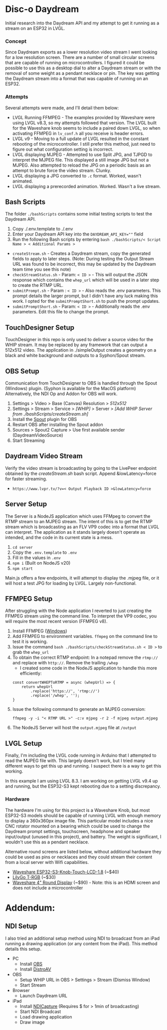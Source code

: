 # Disc-o Daydream

Initial research into the Daydream API and my attempt to get it running as a stream on an ESP32 in LVGL. 

### Concept

Since Daydream exports as a lower resolution video stream I went looking for a low resolution screen. There are a number of small circular screens that are capable of running on microcontrollers. I figured it could be possible to use this as a desktop dial to alter a Daydream stream or with the removal of some weight as a pendant necklace or pin. The key was getting the Daydream stream into a format that was capable of running on an ESP32. 

### Attempts

Several attempts were made, and I'll detail them below:

- LVGL Running FFMPEG - The examples provided by Waveshare were using LVGL v8.3, so my attempts followed that version. The LVGL built for the Waveshare knob seems to include a paired down LVGL, so when activating FFMPEG in `lv_conf.h` all you receive is header errors. 
- LVGL v9 - Moving to a full update of LVGL resulted in the constant rebooting of the microcontroller. I still prefer this method, just need to figure out what configuration setting is incorrect. 
- LVGL displaying MJPEG - Attempted to use Split JPG, and TJPGD to interpret the MJPEG file. This displayed a still image JPG but not a MJPEG. Also attempted to reload the JPG on a periodic basis as an attempt to brute force the video stream. Clunky. 
- LVGL displaying a JPG converted to `.c` format. Worked, wasn't animated. 
- LVGL displaying a prerecorded animation. Worked. Wasn't a live stream. 

## Bash Scripts

The folder `./bashScripts` contains some initial testing scripts to test the Daydream API. 

1. Copy ./.env.template to ./.env
2. Enter your Daydream API key into the `DAYDREAM_API_KEY=""` field
3. Run the following Bash scripts by entering `bash ./bashScripts/< Script Name > < Additional Params >`

- `createStream.sh` - Creates a Daydream stream, copy the generated fields to apply to later steps. (Note: During testing the Output Stream URL was found to be incorrect, this may be updated by the Daydream team time you see this note)
- `checkStreamStatus.sh` - Param: `< ID >` - This will output the JSON response which contains the `whep_url` which will be used in a later step to create the RTMP URL. 
- `submitPrompt.sh` - Param : `< ID >` - Also reads the .env parameters. This prompt details the larger prompt, but I didn't have any luck making this work. I opted for the `submitPromptShort.sh` to push the prompt updates. 
- `submitPromptShort.sh` - Param: `< ID >` - Additionally reads the .env parameters. Edit this file to change the prompt. 

## TouchDesigner Setup

TouchDesigner in this repo is only used to deliver a source video for the WHIP stream. It may be replaced by any framework that can output a 512x512 video. The application in ./simpleOutput creates a geometry on a black and white background and outputs to a Syphon/Spout stream. 

## OBS Setup

Communication from TouchDesigner to OBS is handled through the Spout (Windows) plugin. (Syphon is available for the MacOS platform) Alternatively, the NDI Op and Addon for OBS will work. 

1. Settings > Video > Base (Canvas) Resolution > _512x512_
2. Settings > Stream > Service > _[WHIP]_ > Server > _[Add WHIP Server from ./bashScripts/createStream.sh]_
3. Install the [Spout](https://github.com/Off-World-Live/obs-spout2-plugin) plugin for OBS
4. Restart OBS after installing the Spout addon
5. Sources > Spout2 Capture > Use first available sender (DaydreamVideoSource)
6. Start Streaming

## Daydream Video Stream

Verify the video stream is broadcasting by going to the LivePeer endpoint obtained by the _createStream.sh_ bash script. Append &lowLatency=force for faster streaming. 

- `https://www.lvpr.tv/?v=< Output Playback ID >&lowLatency=force`

## Server Setup

The Server is a NodeJS application which uses FFMpeg to convert the RTMP stream to an MJPEG stream. The intent of this is to get the RTMP stream which is broadcasting as an FLV VP9 codec into a format that LVGL can interpret. The application as it stands largely doesn't operate as intended, and the code in its current state is a mess. 

1. `cd server`
2. Copy the `.env.template` to `.env`
3. Fill in the values in `.env`
4. `npm i` (Built on NodeJS v20)
5. `npm start`

Main.js offers a few endpoints, it will attempt to display the .mjpeg file, or it will host a test JPG for loading by LVGL. Largely non-functional. 

## FFMPEG Setup

After struggling with the Node application I reverted to just creating the FFMPEG stream using the command line. To interpret the VP9 codec, you will require the most recent version (FFMPEG v8). 

1. Install FFMPEG ([Windows](https://www.gyan.dev/ffmpeg/builds/))
2. Add FFMPEG to environment variables. `ffmpeg` on the command line to test it is working. 
3. Issue the command `bash ./bashScripts/checkStreamStatus.sh < ID >` to grab the `whep_url`
4. To obtain the correct RTMP endpoint: In a notepad remove the `rtmp://` and replace with `http://`. Remove the trailing `/whep`
    - I created some code in the NodeJS application to handle this more efficiently: 
    ``` 
    const convertWHEPToRTMP = async (whepUrl) => {
        return whepUrl
            .replace('https://', 'rtmp://')
            .replace('/whep', ''); 
    }
    ```
5. Issue the following command to generate an MJPEG conversion:
    ```
    ffmpeg -y -i "< RTMP URL >" -c:v mjpeg -r 2 -f mjpeg output.mjpeg
    ```
6. The NodeJS Server will host the `output.mjpeg` file at `/output`

## LVGL Setup

Finally, I'm including the LVGL code running in Arduino that I attempted to read the MJPEG file with. This largely doesn't work, but I tried many different ways to get this up and running. I suspect there is a way to get this working. 

In this example I am using LVGL 8.3. I am working on getting LVGL v9.4 up and running, but the ESP32-S3 kept rebooting due to a setting discrepancy. 

### Hardware

The hardware I'm using for this project is a Waveshare Knob, but most ESP32-S3 models should be capable of running LVGL with enough memory to display a 360x360px image file. This particular model includes a nice CNC rotator mounted on a bearing which could be used to change the Daydream prompt settings, touchscreen, headphone and speaker input/output (unused in this project), and battery. The weight is significant, I wouldn't use this as a pendant necklace. 

Alternative round screens are listed below, without additional hardware they could be used as pins or necklaces and they could stream their content from a local server with Wifi capabilities. 

- [Waveshare ESP32-S3-Knob-Touch-LCD-1.8](https://www.waveshare.com/wiki/ESP32-S3-Knob-Touch-LCD-1.8) (~$40)
- [LilyGo T-RGB](https://github.com/Xinyuan-LilyGO/LilyGo-T-RGB?spm=a2g0o.detail.1000023.12.2e2d602evBfKih) (~$30)
- [Waveshare 4" Round Display](https://www.waveshare.com/4inch-dsi-lcd-c.htm) (~$90) - Note: this is an HDMI screen and does not include a microcontroller

# Addendum: 

## NDI Setup

I also tried an additional setup method using NDI to broadcast from an iPad running a drawing application (or any content from the iPad). This method details this setup.

- PC
    - Install [OBS](https://obsproject.com/download)
    - Install [DistroAV](https://github.com/DistroAV/DistroAV)
- OBS
    - Setup WHIP URL in OBS > Settings > Stream (Dismiss Window)
    - Start Stream
- Browser
    - Launch Daydream URL 
- iPad 
    - Install [NDICapture](https://ndi.video/tools/hx-capture/) (Requires $ for > 1min of broadcasting)
    - Start NDI Broadcast
    - Load drawing application
    - Draw image
